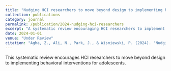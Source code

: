 ```yaml
---
title: "Nudging HCI researchers to move beyond design to implementing behavioral interventions for adolescents: a systematic review"
collection: publications
category: journal
permalink: /publication/2024-nudging-hci-researchers
excerpt: "A systematic review encouraging HCI researchers to implement behavioral interventions for adolescents."
date: 2024-01-01
venue: "Under Review"
citation: "Agha, Z., Ali, N., Park, J., & Wisniewski, P. (2024). 'Nudging HCI researchers to move beyond design to implementing behavioral interventions for adolescents: a systematic review.' Manuscript submitted for review."
---
```


This systematic review encourages HCI researchers to move beyond design to implementing behavioral interventions for adolescents. 